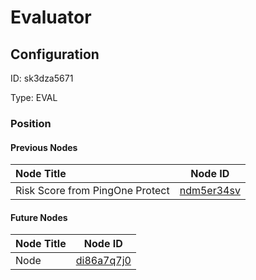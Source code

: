 # Evaluator
## Configuration
ID:  sk3dza5671

Type: EVAL 








### Position

#### Previous Nodes
| Node Title | Node ID |
| :------------- | ------------ |
| Risk Score from PingOne Protect | [ndm5er34sv](./ndm5er34sv.md) | 
 
 #### Future Nodes
| Node Title | Node ID |
| :------------- | ------------ |
| Node |[di86a7q7j0](./di86a7q7j0.md) | 